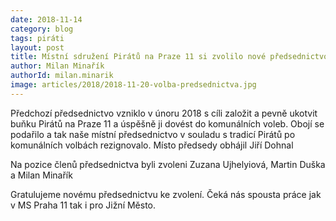 ```yaml
---
date: 2018-11-14
category: blog
tags: piráti
layout: post
title: Místní sdružení Pirátů na Praze 11 si zvolilo nové předsednictvo
author: Milan Minařík
authorId: milan.minarik
image: articles/2018/2018-11-20-volba-predsednictva.jpg
---
```


Předchozí předsednictvo vzniklo v únoru 2018 s cíli založit a pevně ukotvit buňku Pirátů na Praze 11 a úspěšně ji dovést do komunálních voleb. Obojí se podařilo a tak naše místní předsednictvo v souladu s tradicí Pirátů po komunálních volbách rezignovalo.
Místo předsedy obhájil Jiří Dohnal

Na pozice členů předsednictva byli zvoleni Zuzana Ujhelyiová, Martin Duška a Milan Minařík

Gratulujeme novému předsednictvu ke zvolení. Čeká nás spousta práce jak v MS Praha 11 tak i pro Jižní Město.
